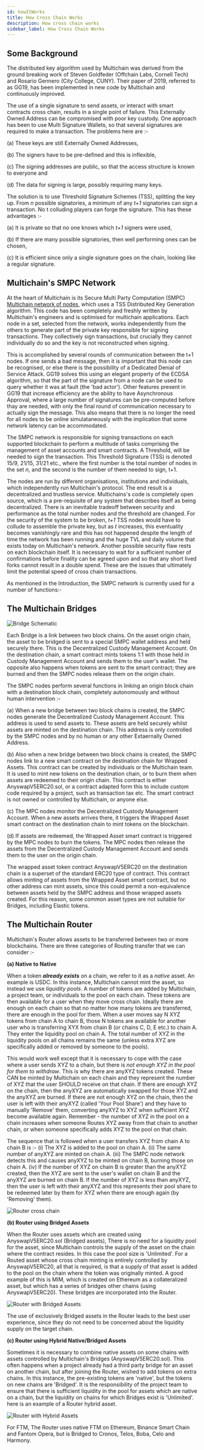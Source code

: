 ```yaml
---
id: howItWorks
title: How Cross Chain Works
description: How cross chain works
sidebar_label: How Cross Chain Works
---
```


Some Background
---------------

The distributed key algorithm used by Multichain was derived from the ground breaking work of Steven Goldfeder (Offchain Labs, Cornell Tech) and Rosario Gennero (City College, CUNY). Their paper of 2019, referred to as GG19, has been implemented in new code by Multichain and continuously improved.

The use of a single signature to send assets, or interact with smart contracts cross chain, results in a single point of failure. This Externally Owned Address can be compromised with poor key custody. One approach has been to use Multi Signature Wallets, so that several signatures are required to make a transaction. The problems here are :-

(a) These keys are still Externally Owned Addresses, 

(b) The signers have to be pre-defined and this is inflexible, 

(c) The signing addresses are public, so that the access structure is known to everyone and 

(d) The data for signing is large, possibly requiring many keys.

The solution is to use Threshold Signature Schemes (TSS), splitting the key up. From *n* possible signatories, a minimum of any *t+1* signatories can sign a transaction. No t colluding players can forge the signature. This has these advantages :-

(a) It is private so that no one knows which *t+1* signers were used, 

(b) If there are many possible signatories, then well performing ones can be chosen, 

(c) It is efficient since only a single signature goes on the chain, looking like a regular signature.


Multichain's SMPC Network
-------------------------

At the heart of Multichain is its Secure Multi Party Computation (SMPC) [Multichain network of nodes](https://anyswap.net), which uses a TSS Distributed Key Generation algorithm. This code has been completely and freshly written by Multichain's engineers and is optimised for multichain applications. Each node in a set, selected from the network, works independently from the others to generate part of the private key responsible for signing transactions. They collectively sign transactions, but crucially they cannot individually do so and the key is not reconstructed when signing.

This is accomplished by several rounds of communication between the t+1 nodes. If one sends a bad message, then it is important that this node can be recognised, or else there is the possibility of a Dedicated Denial of Service Attack. GG19 solves this using an elegant property of the ECDSA algorithm, so that the part of the signature from a node can be used to query whether it was at fault (the 'bad actor'). Other features present in GG19 that increase efficiency are the ability to have Asynchronous Approval, where a large number of signatures can be pre-computed before thay are needed, with only the final round of communication necessary to actually sign the message. This also means that there is no longer the need for all nodes to be online simulataneously with the implication that some network latency can be accommodated.

The SMPC network is responsible for signing transactions on each supported blockchain to perform a multitude of tasks comprising the management of asset accounts and smart contracts. A Threshold, will be needed to sign the transaction. This Threshold Signature (TSS) is denoted 15/9, 21/15, 31/21 etc., where the first number is the total number of nodes in the set *n*, and the second is the number of them needed to sign, t+1.

The nodes are run by different organisations, institutions and individuals, which independently run Multichain's protocol. The end result is a decentralized and trustless service. Multichains's code is completely open source, which is a pre-requisite of any system that describes itself as being decentralized. There is an inevitable tradeoff between security and performance as the total number nodes and the threshold are changed. For the security of the system to be broken, *t+1* TSS nodes would have to collude to assemble the private key, but as *t* increases, this eventuality becomes vanishingly rare and this has not happened despite the length of time the network has been running and the huge TVL and daily volume that exists today on Multichain's network. Another possible security flaw rests on each blockchain itself. It is necessary to wait for a sufficient number of confirmations before finality can be agreed upon and so that any short lived forks cannot result in a double spend. These are the issues that ultimately limit the potential speed of cross chain transactions.

As mentioned in the Introduction, the SMPC network is currently used for a number of functions:- 



The Multichain Bridges
----------------------

![Bridge Schematic](/img/Bridge-schematic.jpg)

Each Bridge is a link between two block chains. On the asset origin chain, the asset to be bridged is sent to a special SMPC wallet address and held securely there. This is the Decentralized Custody Management Account. On the destination chain, a smart contract mints tokens 1:1 with those held in Custody Management Account and sends them to the user's wallet. The opposite also happens when tokens are sent to the smart contract; they are burned and then the SMPC nodes release them on the origin chain.

The SMPC nodes perform several functions in linking an origin block chain with a destination block chain, completely autonomously and without human intervention :-

(a) When a new bridge between two block chains is created, the SMPC nodes generate the Decentralized Custody Management Account. This address is used to send assets to. These assets are held securely whilst assets are minted on the destination chain. This address is only controlled by the SMPC nodes and by no human or any other Extaernally Owned Address.

(b) Also when a new bridge between two block chains is created, the SMPC nodes link to a new smart contract on the destination chain for Wrapped Assets. This contract can be created by individuals or the Multichain team. It is used to mint new tokens on the destination chain, or to burn them when assets are redeemed to their origin chain. This contract is either AnyswapV5ERC20.sol, or a contract adapted form this to include custom code required by a project, such as transaction tax etc. The smart contract is not owned or controlled by Multichain, or anyone else. 

(c) The MPC nodes monitor the Decentralized Custody Management Account. When a new assets arrives there, it triggers the Wrapped Asset smart contract on the destination chain to mint tokens on the blockchain.

(d) If assets are redeemed, the Wrapped Asset smart contract is triggered by the MPC nodes to burn the tokens. The MPC nodes then release the assets from the Decentralized Custody Management Account and sends them to the user on the origin chain.

The wrapped asset token contract AnyswapV5ERC20 on the destination chain is a superset of the standard ERC20 type of contract. This contract allows minting of assets from the Wrapped Asset smart contract, but no other address can mint assets, since this could permit a non-equivalence between assets held by the SMPC address and those wrapped assets created. For this reason, some common asset types are not suitable for Bridges, including Elastic tokens.




The Multichain Router
---------------------

Multichain's Router allows assets to be transferred between two or more blockchains. There are three categories of Routing transfer that we can consider :-

**(a) Native to Native**


When a token ***already exists*** on a chain, we refer to it as a *native* asset. An example is USDC. In this instance, Multichain cannot mint the asset, so instead we use *liquidity pools*. A number of tokens are added by Multichain, a project team, or individuals to the pool on each chain. These tokens are then available for a user when they move cross chain. Ideally there are enough on each chain so that no matter how many tokens are transferred, there are enough in the pool for them. When a user moves say N XYZ tokens from chain A to chain B, those N tokens are available for another user who is transferring XYX from chain B (or chains C, D, E etc.) to chain A. They enter the liquidity pool on chain A. The total number of XYZ in the liquidity pools on all chains remains the same (unless extra XYZ are specifically added or removed by someone to the pools).

This would work well except that it is necessary to cope with the case where a user sends XYZ to a chain, but there is *not enough XYZ in the pool for them to withdraw*. This is why there are anyXYZ tokens created. These CAN be minted by Multichain on each chain and they represent the number of XYZ that the user SHOULD receive on that chain. If there are enough XYZ on the chain, then the anyXYZ are automatically swapped for those XYZ and the anyXYZ are burned. If there are not enough XYZ on the chain, then the user is left with their anyXYZ (called 'Your Pool Share') and they have to manually 'Remove' them, converting anyXYZ to XYZ when sufficient XYZ become available again. Remember - the number of XYZ in the pool on a chain increases when someone Routes XYZ away from that chain to another chain, or when someone specifically adds XYZ to the pool on that chain. 

The sequence that is followed when a user transfers XYZ from chain A to chain B is :- 
    (i) The XYZ is added to the pool on chain A.
    (ii) The same number of anyXYZ are minted on chain A.
    (iii) The SMPC node network detects this and causes anyXYZ to be minted on chain B, burning those on chain A.
    (iv) If the number of XYZ on chain B is greater than the anyXYZ created, then the XYZ are sent to the user's wallet on chain B and the anyXYZ are burned on chain B. If the number of XYZ is less than anyXYZ, then the user is left with their anyXYZ and this represents their pool share to be redeemed later by them for XYZ when there are enough again (by 'Removing' them).



![Router cross chain](/img/Router-liquidity-pools.jpg)



**(b) Router using Bridged Assets**


When the Router uses assets which are created using AnyswapV5ERC20.sol (Bridged assets), There is no need for a liquidity pool for the asset, since Multichain controls the supply of the asset on the chain where the contract resides. In this case the pool size is 'Unlimited'. For a Routed asset whose cross chain minting is entirely controlled by AnyswapV5ERC20, all that is required, is that a supply of that asset is added to the pool on the chain where the token was originally minted. A good example of this is MIM, which is created on Ethereum as a collateralized asset, but which has a series of bridges other chains (using AnyswapV5ERC20). These bridges are incorporated into the Router.

![Router with Bridged Assets](/img/Router-MIM-bridged-assets.png)

The use of exclusively Bridged assets in the Router leads to the best user experience, since they do not need to be concerned about the liquidity supply on the target chain.


**(c) Router using Hybrid Native/Bridged Assets**


Sometimes it is necessary to combine native assets on some chains with assets controlled by Multichain's Bridges (AnyswapV5ERC20.sol). This often happens when a project already had a third party bridge for an asset on another chain, but after joining the Router, wished to add tokens on extra chains. In this instance, the pre-existing tokens are 'native', but the tokens on new chains are 'Bridged'. It is the responsibility of the project team to ensure that there is sufficient liquidity in the pool for assets which are native on a chain, but the liquidity on chains for which Bridges exist is 'Unlimited'. here is an example of a Router hybrid asset.



![Router with Hybrid Assets](/img/Router-FTM-hybrid-assets.png)


For FTM, The Router uses native FTM on Ethereum, Binance Smart Chain and Fantom Opera, but is Bridged to Cronos, Telos, Boba, Celo and Harmony.




